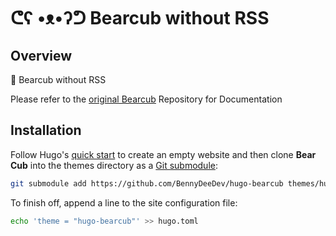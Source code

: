 # ᕦʕ •ᴥ•ʔᕤ Bearcub without RSS

## Overview

🐻 Bearcub without RSS

Please refer to the [original Bearcub](https://github.com/clente/hugo-bearcub) Repository for Documentation

## Installation

Follow Hugo's [quick start](https://gohugo.io/getting-started/quick-start/) to
create an empty website and then clone **Bear Cub** into the themes directory as
a [Git submodule](https://git-scm.com/book/en/v2/Git-Tools-Submodules):

```sh
git submodule add https://github.com/BennyDeeDev/hugo-bearcub themes/hugo-bearcub
```

To finish off, append a line to the site configuration file:

```sh
echo 'theme = "hugo-bearcub"' >> hugo.toml
```
